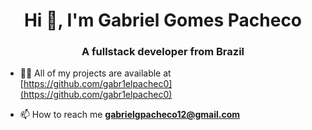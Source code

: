 <h1 align="center">Hi 👋, I'm Gabriel Gomes Pacheco</h1>
<h3 align="center">A fullstack developer from Brazil</h3>

- 👨‍💻 All of my projects are available at [https://github.com/gabr1elpachec0](https://github.com/gabr1elpachec0)

- 📫 How to reach me **gabrielgpacheco12@gmail.com**
